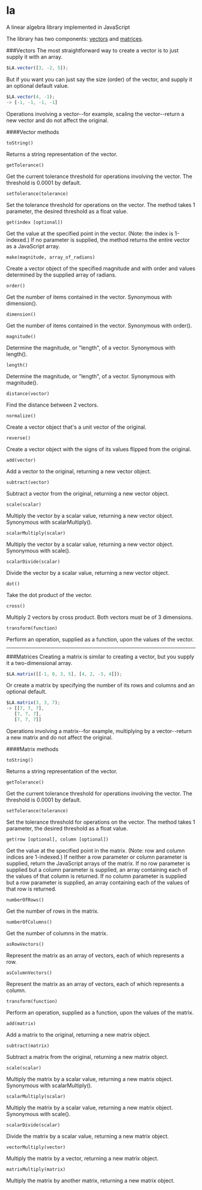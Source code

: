 la
==

A linear algebra library implemented in JavaScript

The library has two components: [vectors](#vectors) and [matrices](#matrices).


###Vectors<a id="vectors"></a>
The most straightforward way to create a vector is to just supply it with an array.

```JavaScript
$LA.vector([3, -2, 5]);
```

But if you want you can just say the size (order) of the vector, and supply it an optional default value.

```JavaScript
$LA.vector(4, -1);
-> [-1, -1, -1, -1]
```

Operations involving a vector--for example, scaling the vector--return a new vector and do not affect the original.

####Vector methods
```
toString()
```
Returns a string representation of the vector.

```
getTolerance()
```
Get the current tolerance threshold for operations involving the vector.  The threshold is 0.0001 by default.

```
setTolerance(tolerance)
```
Set the tolerance threshold for operations on the vector.  The method takes 1 parameter, the desired threshold as a float value.

```
get(index [optional])
```
Get the value at the specified point in the vector.  (Note: the index is 1-indexed.)  If no parameter is supplied, the method returns the entire vector as a JavaScript array.  

```
make(magnitude, array_of_radians)
```
Create a vector object of the specified magnitude and with order and values determined by the supplied array of radians. 

```
order()
```
Get the number of items contained in the vector.  Synonymous with dimension().

```
dimension()
```
Get the number of items contained in the vector.  Synonymous with order().

```
magnitude()
```
Determine the magnitude, or "length", of a vector.  Synonymous with length().

```
length()
```
Determine the magnitude, or "length", of a vector.  Synonymous with magnitude().

```
distance(vector)
```
Find the distance between 2 vectors.

```
normalize()
```
Create a vector object that's a unit vector of the original.

```
reverse()
```
Create a vector object with the signs of its values flipped from the original.

```
add(vector)
```
Add a vector to the original, returning a new vector object.

```
subtract(vector)
```
Subtract a vector from the original, returning a new vector object.

```
scale(scalar)
```
Multiply the vector by a scalar value, returning a new vector object.  Synonymous with scalarMultiply().

```
scalarMultiply(scalar)
```
Multiply the vector by a scalar value, returning a new vector object.  Synonymous with scale().

```
scalarDivide(scalar)
```
Divide the vector by a scalar value, returning a new vector object.

```
dot()
```
Take the dot product of the vector.

```
cross()
```
Multiply 2 vectors by cross product.  Both vectors must be of 3 dimensions.

```
transform(function)
```
Perform an operation, supplied as a function, upon the values of the vector.

***

###Matrices<a id="matrices"></a>
Creating a matrix is similar to creating a vector, but you supply it a two-dimensional array.

```JavaScript
$LA.matrix([[-1, 0, 3, 5], [4, 2, -3, 4]]);
```

Or create a matrix by specifying the number of its rows and columns and an optional default.

```JavaScript
$LA.matrix(3, 3, 7);
-> [[7, 7, 7],
   [7, 7, 7],
   [7, 7, 7]]
```

Operations involving a matrix--for example, multiplying by a vector--return a new matrix and do not affect the original.

####Matrix methods
```
toString()
```
Returns a string representation of the vector.

```
getTolerance()
```
Get the current tolerance threshold for operations involving the vector.  The threshold is 0.0001 by default.

```
setTolerance(tolerance)
```
Set the tolerance threshold for operations on the vector.  The method takes 1 parameter, the desired threshold as a float value.

```
get(row [optional], column [optional])
```
Get the value at the specified point in the matrix.  (Note: row and column indices are 1-indexed.)  If neither a row parameter or column parameter is supplied, return the JavaScript arrays of the matrix.  If no row parameter is supplied but a column parameter is supplied, an array containing each of the values of that column is returned.  If no column parameter is supplied but a row parameter is supplied, an array containing each of the values of that row is returned.

```
numberOfRows()
```
Get the number of rows in the matrix.

```
numberOfColumns()
```
Get the number of columns in the matrix.

```
asRowVectors()
```
Represent the matrix as an array of vectors, each of which represents a row.

```
asColumnVectors()
```
Represent the matrix as an array of vectors, each of which represents a column.

```
transform(function)
```
Perform an operation, supplied as a function, upon the values of the matrix.

```
add(matrix)
```
Add a matrix to the original, returning a new matrix object.

```
subtract(matrix)
```
Subtract a matrix from the original, returning a new matrix object.

```
scale(scalar)
```
Multiply the matrix by a scalar value, returning a new matrix object.  Synonymous with scalarMultiply().

```
scalarMultiply(scalar)
```
Multiply the matrix by a scalar value, returning a new matrix object.  Synonymous with scale().

```
scalarDivide(scalar)
```
Divide the matrix by a scalar value, returning a new matrix object.

```
vectorMultiply(vector)
```
Multiply the matrix by a vector, returning a new matrix object.

```
matrixMultiply(matrix)
```
Multiply the matrix by another matrix, returning a new matrix object.
